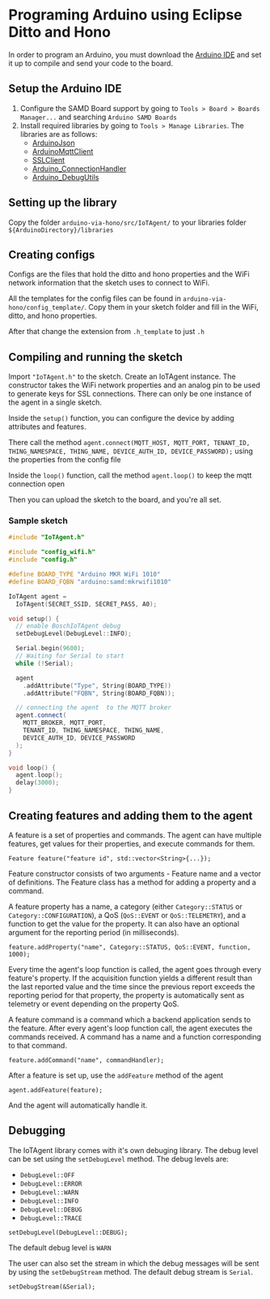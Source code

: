 # Programing Arduino using Eclipse Ditto and Hono
In order to program an Arduino, you must download the [Arduino IDE](https://www.arduino.cc/en/software) and set it up to compile and send your code to the board.
## Setup the Arduino IDE
1. Configure the SAMD Board support by going to `Tools > Board > Boards Manager...` and searching `Arduino SAMD Boards`
2. Install required libraries by going to `Tools > Manage Libraries`. The libraries are as follows:
    - [ArduinoJson](https://www.arduino.cc/reference/en/libraries/arduinojson/)
    - [ArduinoMqttClient](https://www.arduino.cc/reference/en/libraries/arduinomqttclient/)
    - [SSLClient](https://www.arduino.cc/reference/en/libraries/sslclient/)
    - [Arduino_ConnectionHandler](https://www.arduino.cc/reference/en/libraries/arduino_connectionhandler/)
    - [Arduino_DebugUtils](https://www.arduino.cc/reference/en/libraries/arduino_debugutils/)

## Setting up the library
Copy the folder `arduino-via-hono/src/IoTAgent/` to your libraries folder `${ArduinoDirectory}/libraries`

## Creating configs
Configs are the files that hold the ditto and hono properties and the WiFi network information that the sketch uses to connect to WiFi.

All the templates for the config files can be found in `arduino-via-hono/config_template/`. Copy them in your sketch folder and fill in the WiFi, ditto, and hono properties.

After that change the extension from `.h_template` to just `.h`

## Compiling and running the sketch
Import `"IoTAgent.h"` to the sketch. Create an IoTAgent instance. The constructor takes the WiFi network properties and an analog pin to be used to generate keys for SSL connections. There can only be one instance of the agent in a single sketch.

 Inside the `setup()` function, you can configure the device by adding attributes and features.

There call the method `agent.connect(MQTT_HOST, MQTT_PORT, TENANT_ID, THING_NAMESPACE, THING_NAME, DEVICE_AUTH_ID, DEVICE_PASSWORD);` using the properties from the config file

Inside the `loop()` function, call the method `agent.loop()` to keep the mqtt connection open

Then you can upload the sketch to the board, and you're all set.

### Sample sketch

```c++
#include "IoTAgent.h"

#include "config_wifi.h"
#include "config.h"

#define BOARD_TYPE "Arduino MKR WiFi 1010"
#define BOARD_FQBN "arduino:samd:mkrwifi1010"

IoTAgent agent =
  IoTAgent(SECRET_SSID, SECRET_PASS, A0);

void setup() {
  // enable BoschIoTAgent debug
  setDebugLevel(DebugLevel::INFO);

  Serial.begin(9600);
  // Waiting for Serial to start
  while (!Serial);

  agent
    .addAttribute("Type", String(BOARD_TYPE))
    .addAttribute("FQBN", String(BOARD_FQBN));

  // connecting the agent  to the MQTT broker
  agent.connect(
    MQTT_BROKER, MQTT_PORT,
    TENANT_ID, THING_NAMESPACE, THING_NAME,
    DEVICE_AUTH_ID, DEVICE_PASSWORD
  );
}

void loop() {
  agent.loop();
  delay(3000);
}
```

## Creating features and adding them to the agent
A feature is a set of properties and commands. The agent can have multiple features, get values for their properties, and execute commands for them.

`Feature feature("feature id", std::vector<String>{...});`

Feature constructor consists of two arguments - Feature name and a vector of definitions. The Feature class has a method for adding a property and a command. 

A feature property has a name, a category (either `Category::STATUS` or `Category::CONFIGURATION`), a QoS (`QoS::EVENT` or `QoS::TELEMETRY`), and a function to get the value for the property. It can also have an optional argument for the reporting period (in milliseconds).
    
`feature.addProperty("name", Category::STATUS, QoS::EVENT, function, 1000);`

Every time the agent's loop function is called, the agent goes through every feature's property. If the acquisition function yields a different result than the last reported value and the time since the previous report exceeds the reporting period for that property, the property is automatically sent as telemetry or event depending on the property QoS.

A feature command is a command which a backend application sends to the feature. After every agent's loop function call, the agent executes the commands received.
A command has a name and a function corresponding to that command.

`feature.addCommand("name", commandHandler);`

After a feature is set up, use the `addFeature` method of the agent

`agent.addFeature(feature);`

And the agent will automatically handle it.

## Debugging
The IoTAgent library comes with it's own debuging library. The debug level can be set using the `setDebugLevel` method. The debug levels are:
  - `DebugLevel::OFF`
  - `DebugLevel::ERROR`
  - `DebugLevel::WARN`
  - `DebugLevel::INFO`
  - `DebugLevel::DEBUG`
  - `DebugLevel::TRACE`
  
`setDebugLevel(DebugLevel::DEBUG);`

The default debug level is `WARN`

The user can also set the stream in which the debug messages will be sent by using the `setDebugStream` method. The default debug stream is `Serial`.

`setDebugStream(&Serial);`
